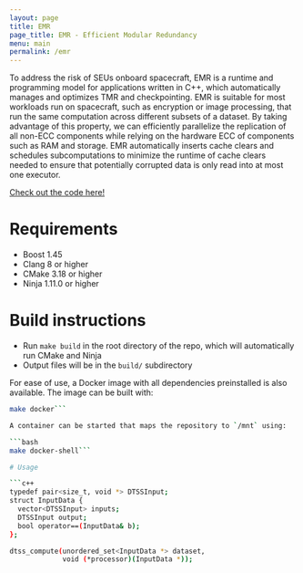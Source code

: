 ```yaml
---
layout: page
title: EMR
page_title: EMR - Efficient Modular Redundancy
menu: main
permalink: /emr
---
```


To address the risk of SEUs onboard spacecraft, EMR is a runtime and programming model for applications written in C++, which automatically manages and optimizes TMR and checkpointing.
EMR is suitable for most workloads run on spacecraft, such as encryption or image processing, that  run the same computation across different subsets of a dataset.
By taking advantage of this property, we can efficiently parallelize the replication of all non-ECC components while relying on the hardware ECC of components such as RAM and storage.
EMR automatically inserts cache clears and schedules subcomputations to minimize the runtime of cache clears needed to ensure that potentially corrupted data is only read into at most one executor.

[Check out the code here!](https://github.com/radshield/dtss)

# Requirements
* Boost 1.45
* Clang 8 or higher
* CMake 3.18 or higher
* Ninja 1.11.0 or higher

# Build instructions
* Run `make build` in the root directory of the repo, which will automatically run CMake and Ninja
* Output files will be in the `build/` subdirectory

For ease of use, a Docker image with all dependencies preinstalled is also available. The image can be built with:

```bash
make docker```

A container can be started that maps the repository to `/mnt` using:

```bash
make docker-shell```

# Usage

```c++
typedef pair<size_t, void *> DTSSInput;
struct InputData {
  vector<DTSSInput> inputs;
  DTSSInput output;
  bool operator==(InputData& b);
};

dtss_compute(unordered_set<InputData *> dataset,
             void (*processor)(InputData *));
```
